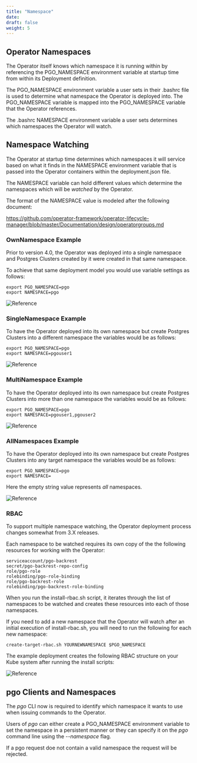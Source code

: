 ```yaml
---
title: "Namespace"
date:
draft: false
weight: 5
---
```


## Operator Namespaces

The Operator itself knows which namespace it is running
within by referencing the PGO_NAMESPACE environment variable
at startup time from within its Deployment definition.  

The PGO_NAMESPACE environment variable a user sets in their 
.bashrc file is used to determine what namespace the Operator 
is deployed into.  The PGO_NAMESPACE variable is mapped into
the PGO_NAMESPACE variable that the Operator references.

The .bashrc NAMESPACE environment variable a user sets determines
which namespaces the Operator will watch.

## Namespace Watching

The Operator at startup time determines which namespaces it will
service based on what it finds in the NAMESPACE environment variable
that is passed into the Operator containers within the deployment.json file.

The NAMESPACE variable can hold different values which determine
the namespaces which will be *watched* by the Operator.

The format of the NAMESPACE value is modeled after the following
document:

https://github.com/operator-framework/operator-lifecycle-manager/blob/master/Documentation/design/operatorgroups.md


### OwnNamespace Example

Prior to version 4.0, the Operator was deployed into
a single namespace and Postgres Clusters created by it were
created in that same namespace. 

To achieve that same deployment model you would use
variable settings as follows:

    export PGO_NAMESPACE=pgo
    export NAMESPACE=pgo

![Reference](/Namespace-Single.png)

### SingleNamespace Example

To have the Operator deployed into its own namespace but 
create Postgres Clusters into a different namespace the
variables would be as follows:

    export PGO_NAMESPACE=pgo
    export NAMESPACE=pgouser1

![Reference](/Namespace-Single-Single.png)

### MultiNamespace Example

To have the Operator deployed into its own namespace but
create Postgres Clusters into more than one namespace the
variables would be as follows:

    export PGO_NAMESPACE=pgo
    export NAMESPACE=pgouser1,pgouser2

![Reference](/Namespace-Single-Multiple.png)

### AllNamespaces Example

To have the Operator deployed into its own namespace but
create Postgres Clusters into any target namespace the
variables would be as follows:

    export PGO_NAMESPACE=pgo
    export NAMESPACE=

Here the empty string value represents *all* namespaces.

![Reference](/Namespace-Single-Any.png)


### RBAC

To support multiple namespace watching, the Operator deployment
process changes somewhat from 3.X releases.

Each namespace to be watched requires its own copy of the 
the following resources for working with the Operator:

    serviceaccount/pgo-backrest
    secret/pgo-backrest-repo-config
    role/pgo-role
    rolebinding/pgo-role-binding
    role/pgo-backrest-role
    rolebinding/pgo-backrest-role-binding

When you run the install-rbac.sh script, it iterates through the 
list of namespaces to be watched and creates these resources into 
each of those namespaces.

If you need to add a new namespace that the Operator will watch
after an initial execution of install-rbac.sh, you will need to run 
the following for each new namespace:

    create-target-rbac.sh YOURNEWNAMESPACE $PGO_NAMESPACE

The example deployment creates the following RBAC structure
on your Kube system after running the install scripts:

![Reference](/Operator-RBAC-Diagram.png)


## pgo Clients and Namespaces

The *pgo* CLI now is required to identify which namespace it
wants to use when issuing commands to the Operator.

Users of *pgo* can either create a PGO_NAMESPACE environment
variable to set the namespace in a persistent manner or they
can specify it on the *pgo* command line using the *--namespace*
flag.

If a pgo request doe not contain a valid namespace the request
will be rejected.


